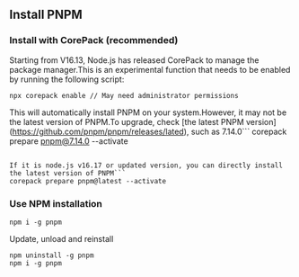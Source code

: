 ## Install PNPM

### Install with CorePack (recommended)

Starting from V16.13, Node.js has released CorePack to manage the package manager.This is an experimental function that needs to be enabled by running the following script:
```
npx corepack enable // May need administrator permissions
```

This will automatically install PNPM on your system.However, it may not be the latest version of PNPM.To upgrade, check [the latest PNPM version] (https://github.com/pnpm/pnpm/releases/lated), such as 7.14.0```
corepack prepare pnpm@7.14.0 --activate
```

If it is node.js v16.17 or updated version, you can directly install the latest version of PNPM```
corepack prepare pnpm@latest --activate
```

### Use NPM installation

```
npm i -g pnpm
```

Update, unload and reinstall

```
npm uninstall -g pnpm
npm i -g pnpm
```